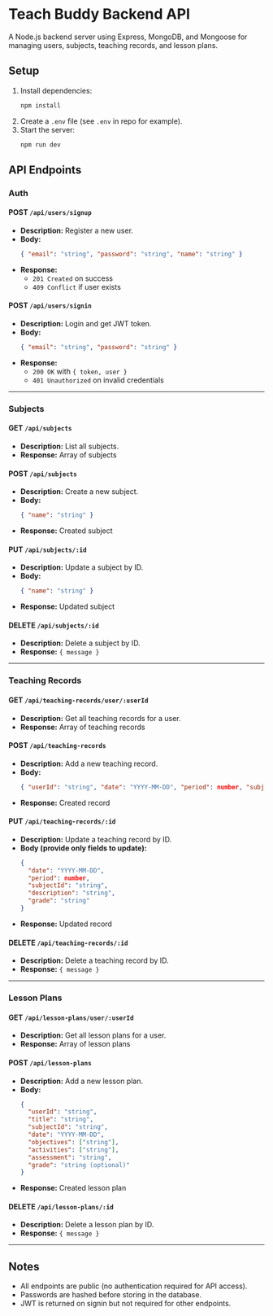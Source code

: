# Teach Buddy Backend API

A Node.js backend server using Express, MongoDB, and Mongoose for managing users, subjects, teaching records, and lesson plans.

## Setup

1. Install dependencies:
   ```bash
   npm install
   ```
2. Create a `.env` file (see `.env` in repo for example).
3. Start the server:
   ```bash
   npm run dev
   ```

## API Endpoints

### Auth

#### POST `/api/users/signup`
- **Description:** Register a new user.
- **Body:**
  ```json
  { "email": "string", "password": "string", "name": "string" }
  ```
- **Response:**
  - `201 Created` on success
  - `409 Conflict` if user exists

#### POST `/api/users/signin`
- **Description:** Login and get JWT token.
- **Body:**
  ```json
  { "email": "string", "password": "string" }
  ```
- **Response:**
  - `200 OK` with `{ token, user }`
  - `401 Unauthorized` on invalid credentials

---

### Subjects

#### GET `/api/subjects`
- **Description:** List all subjects.
- **Response:** Array of subjects

#### POST `/api/subjects`
- **Description:** Create a new subject.
- **Body:**
  ```json
  { "name": "string" }
  ```
- **Response:** Created subject

#### PUT `/api/subjects/:id`
- **Description:** Update a subject by ID.
- **Body:**
  ```json
  { "name": "string" }
  ```
- **Response:** Updated subject

#### DELETE `/api/subjects/:id`
- **Description:** Delete a subject by ID.
- **Response:** `{ message }`

---

### Teaching Records

#### GET `/api/teaching-records/user/:userId`
- **Description:** Get all teaching records for a user.
- **Response:** Array of teaching records

#### POST `/api/teaching-records`
- **Description:** Add a new teaching record.
- **Body:**
  ```json
  { "userId": "string", "date": "YYYY-MM-DD", "period": number, "subjectId": "string", "description": "string", "grade": "string (optional)" }
  ```
- **Response:** Created record

#### PUT `/api/teaching-records/:id`
- **Description:** Update a teaching record by ID.
- **Body (provide only fields to update):**
  ```json
  {
    "date": "YYYY-MM-DD",
    "period": number,
    "subjectId": "string",
    "description": "string",
    "grade": "string"
  }
  ```
- **Response:** Updated record

#### DELETE `/api/teaching-records/:id`
- **Description:** Delete a teaching record by ID.
- **Response:** `{ message }`

---

### Lesson Plans

#### GET `/api/lesson-plans/user/:userId`
- **Description:** Get all lesson plans for a user.
- **Response:** Array of lesson plans

#### POST `/api/lesson-plans`
- **Description:** Add a new lesson plan.
- **Body:**
  ```json
  {
    "userId": "string",
    "title": "string",
    "subjectId": "string",
    "date": "YYYY-MM-DD",
    "objectives": ["string"],
    "activities": ["string"],
    "assessment": "string",
    "grade": "string (optional)"
  }
  ```
- **Response:** Created lesson plan

#### DELETE `/api/lesson-plans/:id`
- **Description:** Delete a lesson plan by ID.
- **Response:** `{ message }`

---

## Notes
- All endpoints are public (no authentication required for API access).
- Passwords are hashed before storing in the database.
- JWT is returned on signin but not required for other endpoints. 
